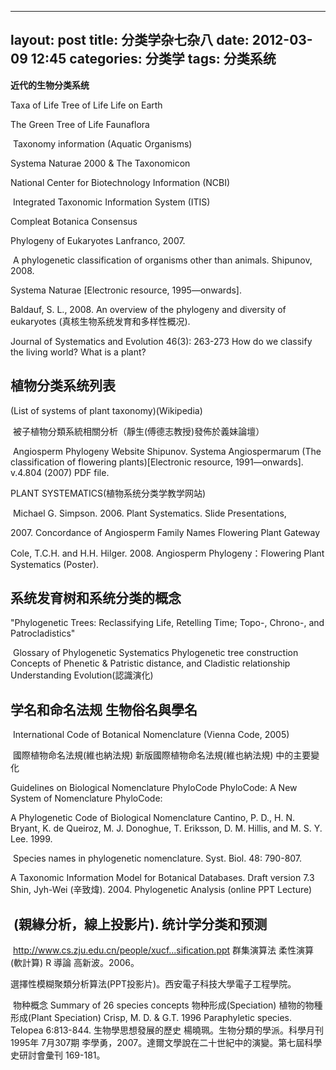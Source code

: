 --- 
layout: post
title: 分类学杂七杂八
date: 2012-03-09 12:45
categories: 分类学
tags: 分类系统
----

**近代的生物分类系统**

Taxa of Life Tree of Life Life on Earth

The Green Tree of Life Faunaflora

 Taxonomy information (Aquatic Organisms)

Systema Naturae 2000 & The Taxonomicon

National Center for Biotechnology Information (NCBI)

 Integrated Taxonomic Information System (ITIS)

Compleat Botanica Consensus

Phylogeny of Eukaryotes Lanfranco, 2007.

 A phylogenetic classification of organisms other than animals.
Shipunov, 2008.

Systema Naturae [Electronic resource, 1995—onwards].

Baldauf, S. L., 2008. An overview of the phylogeny and diversity of
eukaryotes (真核生物系统发育和多样性概况).

Journal of Systematics and Evolution 46(3): 263-273 How do we classify
the living world? What is a plant?

植物分类系统列表
----------------

(List of systems of plant taxonomy)(Wikipedia)

 被子植物分類系統相關分析（靜生(傅德志教授)發佈於義妹論壇）

 Angiosperm Phylogeny Website Shipunov. Systema Angiospermarum (The
classification of flowering plants)[Electronic resource, 1991—onwards].
v.4.804 (2007) PDF file.

PLANT SYSTEMATICS(植物系统分类学教学网站)

 Michael G. Simpson. 2006. Plant Systematics. Slide Presentations,

​2007. Concordance of Angiosperm Family Names Flowering Plant Gateway

Cole, T.C.H. and H.H. Hilger. 2008. Angiosperm Phylogeny：Flowering
Plant Systematics (Poster).

系统发育树和系统分类的概念
--------------------------

"Phylogenetic Trees: Reclassifying Life, Retelling Time; Topo-, Chrono-,
and Patrocladistics"

 Glossary of Phylogenetic Systematics Phylogenetic tree construction
Concepts of Phenetic & Patristic distance, and Cladistic relationship
Understanding Evolution(認識演化)

学名和命名法规 生物俗名與學名
-----------------------------

 International Code of Botanical Nomenclature (Vienna Code, 2005)

 國際植物命名法規(維也納法規) 新版國際植物命名法規(維也納法規)
中的主要變化

Guidelines on Biological Nomenclature PhyloCode PhyloCode: A New System
of Nomenclature PhyloCode:

A Phylogenetic Code of Biological Nomenclature Cantino, P. D., H. N.
Bryant, K. de Queiroz, M. J. Donoghue, T. Eriksson, D. M. Hillis, and M.
S. Y. Lee. 1999.

 Species names in phylogenetic nomenclature. Syst. Biol. 48: 790-807.

A Taxonomic Information Model for Botanical Databases. Draft version 7.3
Shin, Jyh-Wei (辛致煒). 2004. Phylogenetic Analysis (online PPT Lecture)

 (親緣分析，線上投影片). 统计学分类和预测
-----------------------------------------

 http://www.cs.zju.edu.cn/people/xucf...sification.ppt 群集演算法
柔性演算(軟計算) R 導論 高新波。2006。

選擇性模糊聚類分析算法(PPT投影片)。西安電子科技大學電子工程學院。

 物种概念 Summary of 26 species concepts 物种形成(Speciation)
植物的物種形成(Plant Speciation) Crisp, M. D. & G.T. 1996 Paraphyletic
species. Telopea 6:813-844. 生物學思想發展的歷史
楊曉珮。生物分類的學派。科學月刊 1995年 7月307期
李學勇，2007。達爾文學說在二十世紀中的演變。第七屆科學史研討會彙刊
169-181。
